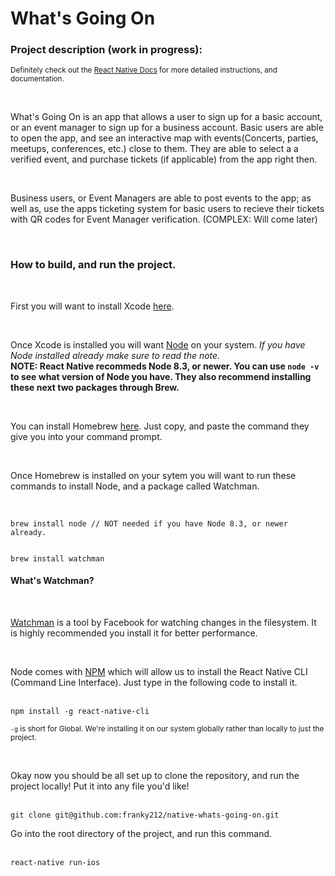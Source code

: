 <h1>What's Going On</h1>

<h3>Project description (work in progress):</h3>
<p><small>Definitely check out the <a href="https://facebook.github.io/react-native/docs/getting-started.html">React Native Docs</a> for more detailed instructions, and documentation.</small></p>
<br/>
<p>What's Going On is an app that allows a user to sign up for a basic account, or an event manager to sign up for a business account. Basic users are able to open the app, and see an interactive map with events(Concerts, parties, meetups, conferences, etc.) close to them. They are able to select a a verified event, and purchase tickets (if applicable) from the app right then.</p>
<br/>
<p>Business users, or Event Managers are able to post events to the app; as well as, use the apps ticketing system for basic users to recieve their tickets with QR codes for Event Manager verification. (COMPLEX: Will come later)</p>
<br/>
<h3>How to build, and run the project.</h3>
<br/>
<p>First you will want to install Xcode <a href="https://itunes.apple.com/us/app/xcode/id497799835?mt=12">here</a>.</p>
<br/>
<p>Once Xcode is installed you will want <a href="https://nodejs.org/en/">Node</a> on your system. <em>If you have Node installed already make sure to read the note.</em> <br/><strong>NOTE: React Native recommeds Node 8.3, or newer. You can use <code>node -v</code> to see what version of Node you have. They also recommend installing these next two packages through Brew.</strong></p>
<br/>
<p>You can install Homebrew <a href="https://brew.sh/">here</a>. Just copy, and paste the command they give you into your command prompt.</p>
<br/>
<p>Once Homebrew is installed on your sytem you will want to run these commands to install Node, and a package called Watchman.</p>
<br/>
<code>
brew install node // NOT needed if you have Node 8.3, or newer already.

brew install watchman
</code>
<br/>
<h4>What's Watchman?</h4>
<br/>
<p><a href="https://facebook.github.io/watchman/">Watchman</a> is a tool by Facebook for watching changes in the filesystem. It is highly recommended you install it for better performance.</p>
<br/>
<p>Node comes with <a href="https://www.npmjs.com/">NPM</a> which will allow us to install the React Native CLI (Command Line Interface). Just type in the following code to install it.</p>
<br/>
<code>npm install -g react-native-cli</code><br/>
<p><small><code>-g</code> is short for Global. We're installing it on our system globally rather than locally to just the project.</small></p>
<br/>
<p>Okay now you should be all set up to clone the repository, and run the project locally! Put it into any file you'd like!</p>
<br/>
<code>git clone git@github.com:franky212/native-whats-going-on.git</code>
<br/>
<p>Go into the root directory of the project, and run this command.</p>
<br/>
<code>react-native run-ios</code>

